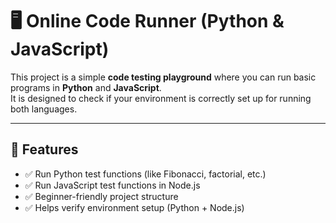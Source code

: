 # 🖥️ Online Code Runner (Python & JavaScript)

This project is a simple **code testing playground** where you can run basic programs in **Python** and **JavaScript**.  
It is designed to check if your environment is correctly set up for running both languages.

---

## 🚀 Features
- ✅ Run Python test functions (like Fibonacci, factorial, etc.)
- ✅ Run JavaScript test functions in Node.js
- ✅ Beginner-friendly project structure
- ✅ Helps verify environment setup (Python + Node.js)


